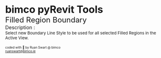 __<font size="6"> bimco pyRevit Tools</font>__
<br />
<font size="5"> Filled Region Boundary</font>
<br />
<font size="3"> Description :</font>
<br />
<font size="2"> Select new Boundary Line Style to be used for all selected Filled Regions in the Active View.</font>
<br /><br />
<font size="1"> coded with 💚 by Ruan Swart @ bimco<br />ruanswart@bimco.ie</font>